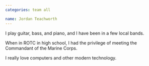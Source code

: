 ```yaml
---
categories: team all

name: Jordan Teachworth
---
```


I play guitar, bass, and piano, and I have been in a few local bands.

When in ROTC in high school, I had the privilege of meeting the Commandant of the Marine Corps.

I really love computers and other modern technology.